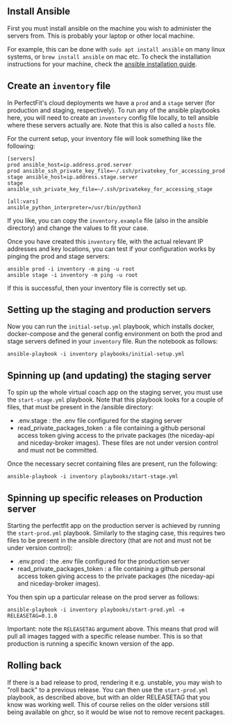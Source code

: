 ## Install Ansible
First you must install ansible on the machine you wish to administer the servers from. This is probably your laptop or other local machine.

For example, this can be done with `sudo apt install ansible` on many linux systems, or `brew install ansible` on mac etc. To check the installation instructions for your machine, check the [ansible installation guide](https://docs.ansible.com/ansible/latest/installation_guide/index.html).

## Create an `inventory` file
In PerfectFit's cloud deployments we have a `prod` and a `stage` server (for production and staging, respectively). To run any of the ansible playbooks here, you will need to create an `inventory` config file locally, to tell ansible where these servers actually are. Note that this is also called a `hosts` file.

For the current setup, your inventory file will look something like the following:
```
[servers]
prod ansible_host=ip.address.prod.server
prod ansible_ssh_private_key_file=~/.ssh/privatekey_for_accessing_prod
stage ansible_host=ip.address.stage.server
stage ansible_ssh_private_key_file=~/.ssh/privatekey_for_accessing_stage

[all:vars]
ansible_python_interpreter=/usr/bin/python3
```

If you like, you can copy the `inventory.example` file (also in the ansible directory) and change the values to fit your case.

Once you have created this `inventory` file, with the actual relevant IP addresses and key locations, you can test if your configuration works by pinging the prod and stage servers:
```
ansible prod -i inventory -m ping -u root
ansible stage -i inventory -m ping -u root
```

If this is successful, then your inventory file is correctly set up.

## Setting up the staging and production servers
Now you can run the `initial-setup.yml` playbook, which installs docker, docker-compose and the general config environment on both the prod and stage servers defined in your `inventory` file. Run the notebook as follows:

```
ansible-playbook -i inventory playbooks/initial-setup.yml
```

## Spinning up (and updating) the staging server
To spin up the whole virtual coach app on the staging server, you must use the `start-stage.yml` playbook. Note that this playbook looks for a couple of files, that must be present in the /ansible directory:
* .env.stage : the .env file configured for the staging server
* read_private_packages_token : a file containing a github personal access token giving access to the private packages (the niceday-api and niceday-broker images).
These files are not under version control and must not be committed.

Once the necessary secret containing files are present, run the following:
```
ansible-playbook -i inventory playbooks/start-stage.yml
```

## Spinning up specific releases on Production server
Starting the perfectfit app on the production server is achieved by running the `start-prod.yml` playbook. Similarly to the staging case, this requires two files to be present in the ansible directory (that are not and must not be under version control):
* .env.prod : the .env file configured for the production server
* read_private_packages_token : a file containing a github personal access token giving access to the private packages (the niceday-api and niceday-broker images).

You then spin up a particular release on the prod server as follows:
```
ansible-playbook -i inventory playbooks/start-prod.yml -e RELEASETAG=0.1.0
```
Important: note the `RELEASETAG` argument above. This means that prod will pull all images tagged with a specific release number. This is so that production is running a specific known version of the app.

## Rolling back
If there is a bad release to prod, rendering it e.g. unstable, you may wish to "roll back" to a previous release. You can then use the `start-prod.yml` playbook, as described above, but with an older RELEASETAG that you know was working well. This of course relies on the older versions still being available on ghcr, so it would be wise not to remove recent packages.
